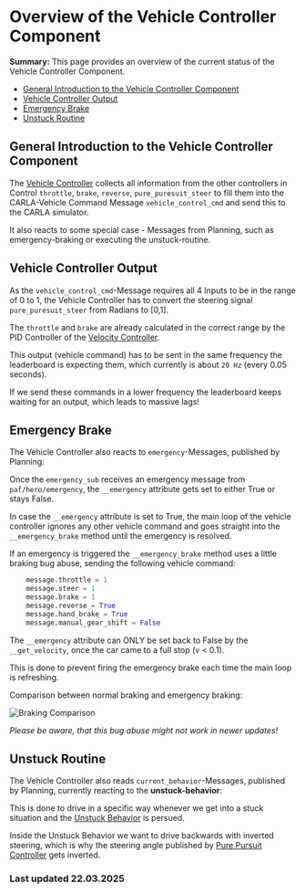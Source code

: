 # Overview of the Vehicle Controller Component

**Summary:** This page provides an overview of the current status of the Vehicle Controller Component.

- [General Introduction to the Vehicle Controller Component](#general-introduction-to-the-vehicle-controller-component)
- [Vehicle Controller Output](#vehicle-controller-output)
- [Emergency Brake](#emergency-brake)
- [Unstuck Routine](#unstuck-routine)

## General Introduction to the Vehicle Controller Component

The [Vehicle Controller](../../code/control/src/vehicle_controller.py) collects all information from the other controllers in Control ```throttle```, ```brake```, ```reverse```, ```pure_puresuit_steer```
to fill them into the CARLA-Vehicle Command Message ```vehicle_control_cmd``` and send this to the CARLA simulator.

It also reacts to some special case - Messages from Planning, such as emergency-braking or executing the unstuck-routine.

## Vehicle Controller Output

As the ```vehicle_control_cmd```-Message requires all 4 Inputs to be in the range of 0 to 1, the Vehicle Controller has to convert the steering signal ```pure_puresuit_steer``` from Radians to [0,1].

The ```throttle``` and ```brake``` are already calculated in the correct range by the PID Controller of the [Velocity Controller](../../code/control/src/velocity_controller.py).

This output (vehicle command) has to be sent in the same frequency the leaderboard is expecting them, which currently is about ```20 Hz``` (every 0.05 seconds).

If we send these commands in a lower frequency the leaderboard keeps waiting for an output, which leads to massive lags!

## Emergency Brake

The Vehicle Controller also reacts to ```emergency```-Messages, published by Planning:

Once the ```emergency_sub``` receives an emergency message from ```paf/hero/emergency```, the ```__emergency``` attribute gets set to either True or stays False.

In case the ```__emergency``` attribute is set to True, the main loop of the vehicle controller ignores any other vehicle command and goes straight into the ```__emergency_brake``` method until the emergency is resolved.

If an emergency is triggered the ```__emergency_brake``` method uses a little braking bug abuse, sending the following vehicle command:

```Python
    message.throttle = 1
    message.steer = 1
    message.brake = 1
    message.reverse = True
    message.hand_brake = True
    message.manual_gear_shift = False
```

The ```__emergency``` attribute can ONLY be set back to False by the ```__get_velocity```, once the car came to a full stop (v < 0.1).

This is done to prevent firing the emergency brake each time the main loop is refreshing.

Comparison between normal braking and emergency braking:

![Braking Comparison](/doc/assets/control/emergency_brake_stats_graph.png)

_Please be aware, that this bug abuse might not work in newer updates!_

## Unstuck Routine

The Vehicle Controller also reads ```current_behavior```-Messages, published by Planning, currently reacting to the **unstuck-behavior**:

This is done to drive in a specific way whenever we get into a stuck situation and the [Unstuck Behavior](/doc/planning/behaviors/Unstuck.md) is persued.

Inside the Unstuck Behavior we want to drive backwards with inverted steering, which is why the steering angle published by [Pure Pursuit Controller](../../code/control/src/pure_pursuit_controller.py) gets inverted.

### Last updated 22.03.2025